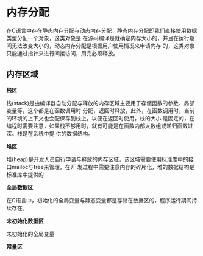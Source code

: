 # 内存分配

在C语言中存在静态内存分配与动态内存分配，静态内存分配即我们直接使用数据类型分配一个对象，这类对象是
在源码编译是就确定内存大小的，并且在运行期间无法改变大小的，动态内存分配是根据用户使用情况来申请内存
的，这类对象只能通过指针来进行间接访问，用完必须释放。

## 内存区域

**栈区**

栈(stack)是由编译器自动分配与释放的内存区域主要用于存储函数的参数、局部变量等，这个都是在函数调用时
分配，返回时释放，此外，在函数调用时，当前的环境的上下文也会配保存到栈上，以便在返回时使用，栈的大小
是固定的，在编程时需要注意，如果栈不够用时，就有可能是在函数内部大数组或递归函数过深。栈是在系统中提
供的数据结构。

**堆区**

堆(heap)是开发人员自行申请与释放的内存区域，该区域需要使用标准库中的接口malloc与free来管理，在开
发过程中需要注意内存的碎片化，堆的数据结构是标准库中提供的

**全局数据区**

在C语言中，初始化的全局变量与静态变量都是存储在数据区的，程序运行期间持续存在。

**未初始化数据区**

未初始化的全局变量

**常量区**


